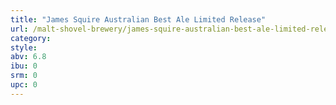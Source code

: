```yaml
---
title: "James Squire Australian Best Ale Limited Release"
url: /malt-shovel-brewery/james-squire-australian-best-ale-limited-release/
category: 
style: 
abv: 6.8
ibu: 0
srm: 0
upc: 0
---
```


